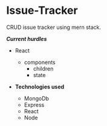 # Issue-Tracker #
CRUD issue tracker using mern stack.

***Current hurdles***
* React
	* components
		* children
		* state

* **Technologies used**
	* MongoDb
	* Express
	* React
	* Node

